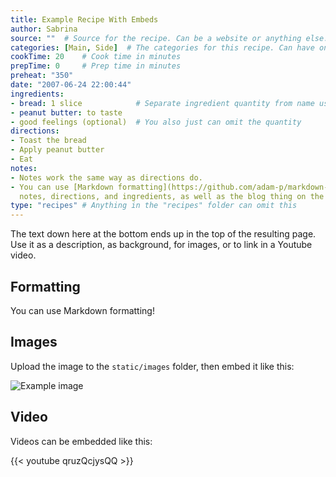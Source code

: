 ```yaml
---
title: Example Recipe With Embeds
author: Sabrina
source: ""  # Source for the recipe. Can be a website or anything else.
categories: [Main, Side]  # The categories for this recipe. Can have one, or more than one.
cookTime: 20    # Cook time in minutes
prepTime: 0     # Prep time in minutes
preheat: "350"
date: "2007-06-24 22:00:44"
ingredients:
- bread: 1 slice            # Separate ingredient quantity from name using :
- peanut butter: to taste
- good feelings (optional)  # You also just can omit the quantity
directions:
- Toast the bread
- Apply peanut butter
- Eat
notes:
- Notes work the same way as directions do.
- You can use [Markdown formatting](https://github.com/adam-p/markdown-here/wiki/Markdown-Cheatsheet) in
  notes, directions, and ingredients, as well as the blog thing on the top of the page.
type: "recipes" # Anything in the "recipes" folder can omit this
---
```


The text down here at the bottom ends up in the top of the resulting page. Use it as a description, as background, for images, or to link in a Youtube video.

## Formatting

You can use Markdown formatting!

## Images

Upload the image to the `static/images` folder, then embed it like this:

![Example image](/images/example.jpg)

## Video

Videos can be embedded like this:

{{< youtube qruzQcjysQQ >}}
